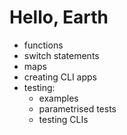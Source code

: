 # Hello, Earth

- functions
- switch statements
- maps
- creating CLI apps
- testing:
  - examples
  - parametrised tests
  - testing CLIs
